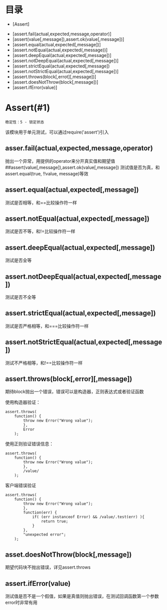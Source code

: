 # 目录
+ [Assert]
 - [assert.fail(actual,expected,message,operator)]
 - [assert(value[,message]),assert.ok(value[,message])]
 - [assert.equal(actual,expected[,message])]
 - [assert.notEqual(actual,expected(,message))]
 - [assert.deepEqual(actual,expected[,message])]
 - [assert.notDeepEqual(actual,expected[,message])]
 - [assert.strictEqual(actual,expected[,message])
 - [assert.notStrictEqual(actual,expected[,message])]
 - [assert.throws(block[,errot][,message])]
 - [assert.doesNotThrow(block[,message])]
 - [assert.ifError(value)]

# Assert(#1)
    稳定性：5 - 锁定状态
该模块用于单元测试，可以通过require('assert')引入
## asser.fail(actual,expected,message,operator)
抛出一个异常，用提供的operator来分开真实值和期望值
##assert(value[,message]),assert.ok(value[,message])
测试值是否为真，和assert.equal(true, !!value, message)等效
## assert.equal(actual,expected[,message])
测试是否相等，和==比较操作符一样
## assert.notEqual(actual,expected[,message])
测试是否不等，和!=比较操作符一样
## assert.deepEqual(actual,expected[,message])
测试是否全等
## assert.notDeepEqual(actual,expected[,message])
测试是否不全等
## assert.strictEqual(actual,expected[,message])
测试是否严格相等，和===比较操作符一样
## assert.notStrictEqual(actual,expected[,message])
测试不严格相等，和!==比较操作符一样
## assert.throws(block[,error][,message])
期待block抛出一个错误，错误可以是构造器，正则表达式或者验证函数

使用构造器验证：

    assert.throws(
        function() {
            throw new Error("Wrong value");
            },
            Error
        );

使用正则验证错误信息：

    assert.throws(
        function() {
            throw new Error("Wrong value");
            },
            /value/
        );

客户端错误验证

    assert.throws(
        function() {
            throw new Error("Wrong value");
            },
            function(err) {
                if( (err instanceof Error) && /value/.test(err) ){
                    return true;
                }
            },
            "unexpected error";
        );

## asset.doesNotThrow(block[,message])
期望代码块不抛出错误，详见assert.throws
## assert.ifError(value)
测试值是否不是一个假值，如果是真值则抛出错误，在测试回调函数第一个参数error时非常有用